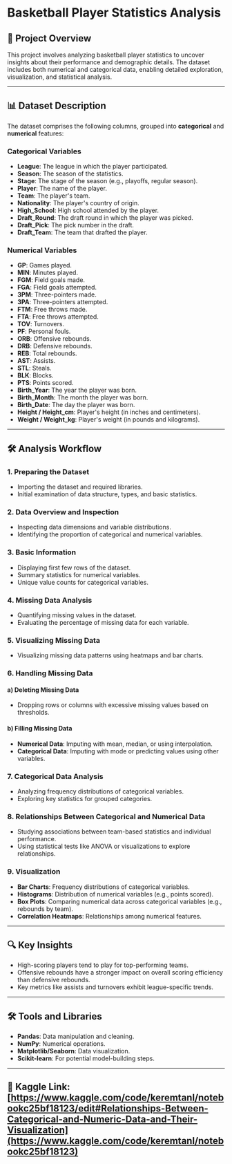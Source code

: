 # Basketball Player Statistics Analysis

## 📌 Project Overview
This project involves analyzing basketball player statistics to uncover insights about their performance and demographic details. The dataset includes both numerical and categorical data, enabling detailed exploration, visualization, and statistical analysis.

---

## 📊 Dataset Description
The dataset comprises the following columns, grouped into **categorical** and **numerical** features:

### **Categorical Variables**
- **League**: The league in which the player participated.
- **Season**: The season of the statistics.
- **Stage**: The stage of the season (e.g., playoffs, regular season).
- **Player**: The name of the player.
- **Team**: The player's team.
- **Nationality**: The player's country of origin.
- **High_School**: High school attended by the player.
- **Draft_Round**: The draft round in which the player was picked.
- **Draft_Pick**: The pick number in the draft.
- **Draft_Team**: The team that drafted the player.

### **Numerical Variables**
- **GP**: Games played.
- **MIN**: Minutes played.
- **FGM**: Field goals made.
- **FGA**: Field goals attempted.
- **3PM**: Three-pointers made.
- **3PA**: Three-pointers attempted.
- **FTM**: Free throws made.
- **FTA**: Free throws attempted.
- **TOV**: Turnovers.
- **PF**: Personal fouls.
- **ORB**: Offensive rebounds.
- **DRB**: Defensive rebounds.
- **REB**: Total rebounds.
- **AST**: Assists.
- **STL**: Steals.
- **BLK**: Blocks.
- **PTS**: Points scored.
- **Birth_Year**: The year the player was born.
- **Birth_Month**: The month the player was born.
- **Birth_Date**: The day the player was born.
- **Height / Height_cm**: Player's height (in inches and centimeters).
- **Weight / Weight_kg**: Player's weight (in pounds and kilograms).

---

## 🛠️ Analysis Workflow

### 1. **Preparing the Dataset**
- Importing the dataset and required libraries.
- Initial examination of data structure, types, and basic statistics.

### 2. **Data Overview and Inspection**
- Inspecting data dimensions and variable distributions.
- Identifying the proportion of categorical and numerical variables.

### 3. **Basic Information**
- Displaying first few rows of the dataset.
- Summary statistics for numerical variables.
- Unique value counts for categorical variables.

### 4. **Missing Data Analysis**
- Quantifying missing values in the dataset.
- Evaluating the percentage of missing data for each variable.

### 5. **Visualizing Missing Data**
- Visualizing missing data patterns using heatmaps and bar charts.

### 6. **Handling Missing Data**
#### a) **Deleting Missing Data**
- Dropping rows or columns with excessive missing values based on thresholds.

#### b) **Filling Missing Data**
- **Numerical Data**: Imputing with mean, median, or using interpolation.
- **Categorical Data**: Imputing with mode or predicting values using other variables.

### 7. **Categorical Data Analysis**
- Analyzing frequency distributions of categorical variables.
- Exploring key statistics for grouped categories.

### 8. **Relationships Between Categorical and Numerical Data**
- Studying associations between team-based statistics and individual performance.
- Using statistical tests like ANOVA or visualizations to explore relationships.

### 9. **Visualization**
- **Bar Charts**: Frequency distributions of categorical variables.
- **Histograms**: Distribution of numerical variables (e.g., points scored).
- **Box Plots**: Comparing numerical data across categorical variables (e.g., rebounds by team).
- **Correlation Heatmaps**: Relationships among numerical features.

---

## 🔍 Key Insights
- High-scoring players tend to play for top-performing teams.
- Offensive rebounds have a stronger impact on overall scoring efficiency than defensive rebounds.
- Key metrics like assists and turnovers exhibit league-specific trends.

---

## 🛠️ Tools and Libraries
- **Pandas**: Data manipulation and cleaning.
- **NumPy**: Numerical operations.
- **Matplotlib/Seaborn**: Data visualization.
- **Scikit-learn**: For potential model-building steps.

---

## 📌 Kaggle Link: [https://www.kaggle.com/code/keremtanl/notebookc25bf18123/edit#Relationships-Between-Categorical-and-Numeric-Data-and-Their-Visualization](https://www.kaggle.com/code/keremtanl/notebookc25bf18123)
